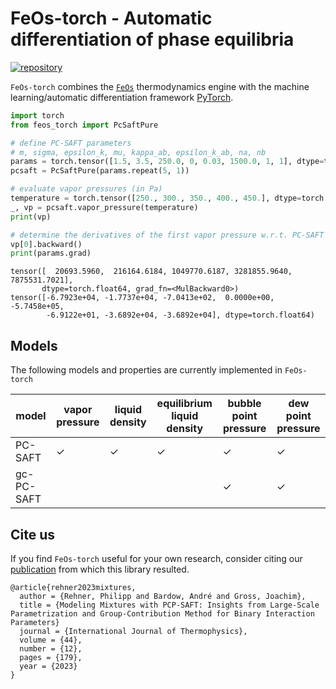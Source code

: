 # FeOs-torch - Automatic differentiation of phase equilibria

[![repository](https://img.shields.io/pypi/v/feos-torch)](https://pypi.org/project/feos-torch/)

`FeOs-torch` combines the [`FeOs`](https://github.com/feos-org/feos) thermodynamics engine with the machine learning/automatic differentiation framework [PyTorch](https://pytorch.org/). 

```python
import torch
from feos_torch import PcSaftPure

# define PC-SAFT parameters
# m, sigma, epsilon_k, mu, kappa_ab, epsilon_k_ab, na, nb
params = torch.tensor([1.5, 3.5, 250.0, 0, 0.03, 1500.0, 1, 1], dtype=torch.float64, requires_grad=True)
pcsaft = PcSaftPure(params.repeat(5, 1))

# evaluate vapor pressures (in Pa)
temperature = torch.tensor([250., 300., 350., 400., 450.], dtype=torch.float64)
_, vp = pcsaft.vapor_pressure(temperature)
print(vp)

# determine the derivatives of the first vapor pressure w.r.t. PC-SAFT parameters
vp[0].backward()
print(params.grad)
```
```terminal
tensor([  20693.5960,  216164.6184, 1049770.6187, 3281855.9640, 7875531.7021],
       dtype=torch.float64, grad_fn=<MulBackward0>)
tensor([-6.7923e+04, -1.7737e+04, -7.0413e+02,  0.0000e+00, -5.7458e+05,
        -6.9122e+01, -3.6892e+04, -3.6892e+04], dtype=torch.float64)

```

## Models

The following models and properties are currently implemented in `FeOs-torch`

|model|vapor pressure|liquid density|equilibrium liquid density|bubble point pressure|dew point pressure|
|-|-|-|-|-|-|
|PC-SAFT|✓|✓|✓|✓|✓|
|gc-PC-SAFT||||✓|✓|

## Cite us

If you find `FeOs-torch` useful for your own research, consider citing our [publication](https://doi.org/10.1007/s10765-023-03290-3) from which this library resulted.

```
@article{rehner2023mixtures,
  author = {Rehner, Philipp and Bardow, André and Gross, Joachim},
  title = {Modeling Mixtures with PCP-SAFT: Insights from Large-Scale Parametrization and Group-Contribution Method for Binary Interaction Parameters}
  journal = {International Journal of Thermophysics},
  volume = {44},
  number = {12},
  pages = {179},
  year = {2023}
}
```